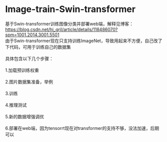# Image-train-Swin-transformer
基于Swin-transformer训练图像分类并部署web端，解释见博客：https://blog.csdn.net/hi_gril/article/details/118486070?spm=1001.2014.3001.5501
<br>由于Swin-transformer现在只支持训练ImageNet，导致用起来不方便，自己改了下代码，可用于训练自己的数据集<br>
<br>具体包含以下几个步骤：<br>
<br>1.加载预训练权重<br>
<br>2.图片数据集准备，举例<br>
<br>3.训练<br>
<br>4.推理测试<br>
<br>5.新的数据增强调优<br>
<br>6.部署在web端，因为tensorrt现在对transformer的支持不够，没法加速，后期可以<br>
